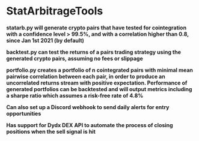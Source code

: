 # StatArbitrageTools

**statarb.py will generate crypto pairs that have tested for cointegration with a confidence level > 99.5%, and with a correlation higher than 0.8, since Jan 1st 2021 (by default)**

**backtest.py can test the returns of a pairs trading strategy using the generated crypto pairs, assuming no fees or slippage**

**portfolio.py creates a portfolio of n cointegrated pairs with minimal mean pairwise correlation between each pair, in order to produce an uncorrelated returns stream with positive expectation. Performance of generated portfolios can be backtested and will output metrics including a sharpe ratio which assumes a risk-free rate of 4.8%**

**Can also set up a Discord webhook to send daily alerts for entry opportunities**

**Has support for Dydx DEX API to automate the process of closing positions when the sell signal is hit**
